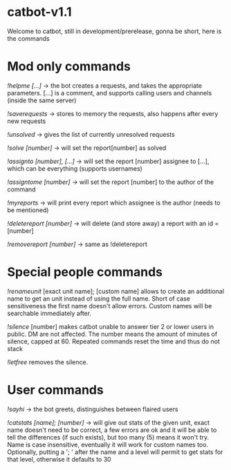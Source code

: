 # catbot-v1.1
Welcome to catbot, still in development/prerelease, gonna be short, here is the commands
# Mod only commands

*!helpme [...]* -> the bot creates a requests, and takes the appropriate parameters. [...] is a comment, and supports calling users and channels (inside the same server)

*!saverequests* -> stores to memory the requests, also happens after every new requests

*!unsolved* -> gives the list of currently unresolved requests

*!solve [number]* -> will set the report[number] as solved

*!assignto [number], [...]* -> will set the report [number] assignee to [...], which can be everything (supports usernames)

*!assigntome [number]* -> will set the report [number] to the author of the command

*!myreports* -> will print every report which assignee is the author (needs to be mentioned)

*!deletereport [number]* -> will delete (and store away) a report with an id = [number]

*!removereport [number]* -> same as !deletereport

# Special people commands

*!renameunit* [exact unit name]; [custom name] allows to create an additional name to get an unit instead of using the full name. Short of case sensitiveness the first name doesn't allow errors. Custom names will be searchable immediately after.

*!silence* [number] makes catbot unable to answer tier 2 or lower users in public. DM are not affected. The number means the amount of minutes of silence, capped at 60. Repeated commands reset the time and thus do not stack

*!letfree* removes the silence.

# User commands

*!sayhi* -> the bot greets, distinguishes between flaired users

*!catstats [name]; [number]* -> will give out stats of the given unit, exact name doesn't need to be correct, a few errors are ok and it will be able to tell the differences (if such exists), but too many (5) means it won't try. Name is case insensitive, eventually it will work for custom names too. Optionally, putting a '; ' after the name and a level will permit to get stats for that level, otherwise it defaults to 30

